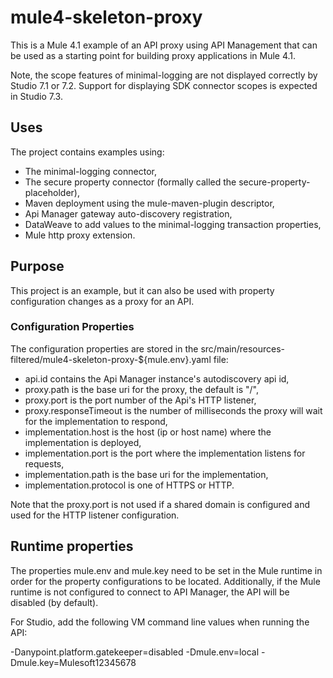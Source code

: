 # mule4-skeleton-proxy
This is a Mule 4.1 example of an API proxy using API Management that can be used as a starting point for building proxy applications in Mule 4.1. 

Note, the scope features of minimal-logging are not displayed correctly by Studio 7.1 or 7.2. Support for displaying SDK connector scopes is expected in Studio 7.3.

## Uses

The project contains examples using:

* The minimal-logging connector, 
* The secure property connector (formally called the secure-property-placeholder),
* Maven deployment using the mule-maven-plugin descriptor,
* Api Manager gateway auto-discovery registration,
* DataWeave to add values to the minimal-logging transaction properties,
* Mule http proxy extension.

## Purpose

This project is an example, but it can also be used with property configuration changes as a proxy for an API. 

### Configuration Properties

The configuration properties are stored in the src/main/resources-filtered/mule4-skeleton-proxy-${mule.env}.yaml file:

* api.id contains the Api Manager instance's autodiscovery api id,
* proxy.path is the base uri for the proxy, the default is "/",
* proxy.port is the port number of the Api's HTTP listener,
* proxy.responseTimeout is the number of milliseconds the proxy will wait for the implementation to respond,
* implementation.host is the host (ip or host name) where the implementation is deployed,
* implementation.port is the port where the implementation listens for requests,
* implementation.path is the base uri for the implementation,
* implementation.protocol is one of HTTPS or HTTP.

Note that the proxy.port is not used if a shared domain is configured and used for the HTTP listener configuration.

## Runtime properties

The properties mule.env and mule.key need to be set in the Mule runtime in order for the property configurations to be located. Additionally, if the Mule runtime is not configured to connect to API Manager, the API will be disabled (by default).

For Studio, add the following VM command line values when running the API:

 -Danypoint.platform.gatekeeper=disabled -Dmule.env=local -Dmule.key=Mulesoft12345678